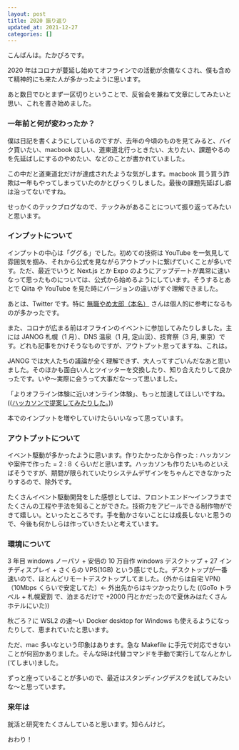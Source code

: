 ```yaml
---
layout: post
title: 2020 振り返り
updated_at: 2021-12-27
categories: []
---
```


こんばんは。たかぴろです。

2020 年はコロナが蔓延し始めてオフラインでの活動が余儀なくされ、僕も含めて精神的にも来た人が多かったように思います。

あと数日でひとまず一区切りということで、反省会を兼ねて文章にしてみたいと思い、これを書き始めました。

### 一年前と何が変わったか？

僕は日記を書くようにしているのですが、去年の今頃のものを見てみると、バイク買いたい、macbook ほしい、道東道北行っときたい、太りたい、課題やるのを先延ばしにするのやめたい、などのことが書かれていました。

 <!-- ((毎日書いているわけではない。参考: https://xn--ztts57e.com/how-to-write-dairy/))、 -->

この中だと道東道北だけが達成されたような気がします。macbook 買う買う詐欺は一年もやってしまっていたのかとびっくりしました。最後の課題先延ばし癖は治ってないですね。

せっかくのテックブログなので、テックみがあることについて振り返ってみたいと思います。

### インプットについて

インプットの中心は「ググる」でした。初めての技術は YouTube を一気見して雰囲気を掴み、それから公式を見ながらアウトプットに繋げていくことが多いです。ただ、最近でいうと Next.js とか Expo のようにアップデートが異常に速いなって思ったものについては、公式から始めるようにしています。そうするとあとで Qiita や YouTube を見た時にバージョンの違いがすぐ理解できました。

あとは、Twitter です。特に [無職やめ太郎（本名）](https://twitter.com/Yametaro1983) さんは個人的に参考になるものが多かったです。

また、コロナが広まる前はオフラインのイベントに参加してみたりしました。主には JANOG 札幌（1 月）、DNS 温泉（1 月, 定山渓）、技育祭（3 月, 東京）です。どれも記事をかけそうなものですが、アウトプット怠ってますね、これは。

JANOG では大人たちの議論が全く理解できず、大人ってすごいんだなあと思いました。そのほかも面白い人とツイッターを交換したり、知り合えたりして良かったです。いや～実際に会うって大事だな～って思いました。

「よりオフライン体験に近いオンライン体験」、もっと加速してほしいですね。(([ハッカソンで提案してみたりした。](https://gist.github.com/takapiro99/5598b0f5c730e47d4b58c64c12011297#200m%E3%83%87%E3%82%A3%E3%82%B9%E3%82%AB%E3%83%90%E3%83%AA%E3%83%BC%E3%83%8F%E3%83%83%E3%82%AB%E3%82%BD%E3%83%B3-20209)))

本でのインプットを増やしていけたらいいなって思っています。

### アウトプットについて

イベント駆動が多かったように思います。作りたかったから作った : ハッカソンや案件で作った = 2 : 8 くらいだと思います。ハッカソンも作りたいものといえばそうですが、期間が限られていたりシステムデザインをちゃんとできなかったりするので、除外です。

たくさんイベント駆動開発をした感想としては、フロントエンド～インフラまでたくさんの工程や手法を知ることができた。技術力をアピールできる制作物ができて嬉しい。といったところです。手を動かさないことには成長しないと思うので、今後も何かしらは作っていきたいと考えています。

### 環境について

3 年目 windows ノーパソ + 安倍の 10 万自作 windows デスクトップ + 27 インチディスプレイ + さくらの VPS(1GB) という感じでした。デスクトップが一番速いので、ほとんどリモートデスクトップしてました。（外からは自宅 VPN）（10Mbps くらいで安定してた）← 外出先からはキツかったりした ((GoTo トラベル + 札幌夏割 で、泊まるだけで +2000 円とかだったので夏休みはたくさんホテルにいた))

秋ごろ？に WSL2 の速～い Docker desktop for Windows も使えるようになったりして、恵まれていたと思います。

ただ、mac 多いなという印象はあります。急な Makefile に手元で対応できないことが何回かありました。そんな時は代替コマンドを手動で実行してなんとかし(てしまい)ました。

ずっと座っていることが多いので、最近はスタンディングデスクを試してみたいな～と思っています。

### 来年は

就活と研究をたくさんしていると思います。知らんけど。

おわり！
